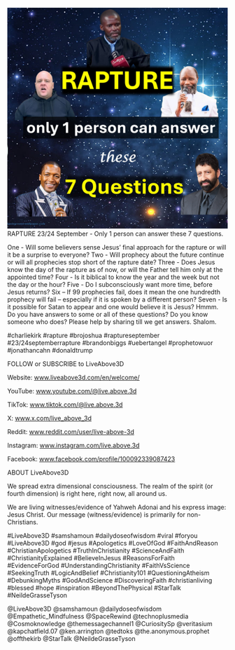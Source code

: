 ![Video cover image](../cover.jpg)
RAPTURE 23/24 September - Only 1 person can answer these 7 questions.  

One - Will some believers sense Jesus’ final approach for the rapture or will it be a surprise to everyone?
Two - Will prophecy about the future continue or will all prophecies stop short of the rapture date?
Three - Does Jesus know the day of the rapture as of now, or will the Father tell him only at the appointed time?
Four - Is it biblical to know the year and the week but not the day or the hour?
Five - Do I subconsciously want more time, before Jesus returns?
Six – If 99 prophecies fail, does it mean the one hundredth prophecy will fail – especially if it is spoken by a different person?
Seven - Is it possible for Satan to appear and one would believe it is Jesus?
Hmmm.
Do you have answers to some or all of these questions?
Do you know someone who does? 
Please help by sharing till we get answers.
Shalom.


#charliekirk #rapture #brojoshua #raptureseptember  #23/24septemberrapture #brandonbiggs #uebertangel #prophetowuor #jonathancahn #donaldtrump

FOLLOW or SUBSCRIBE to LiveAbove3D

Website: www.liveabove3d.com/en/welcome/

YouTube: www.youtube.com/@live.above.3d

TikTok: www.tiktok.com/@live.above.3d

X: www.x.com/live_above_3d

Reddit: www.reddit.com/user/live-above-3d

Instagram: www.instagram.com/live.above.3d

Facebook: www.facebook.com/profile/100092339087423


ABOUT LiveAbove3D

We spread extra dimensional consciousness. The realm of the spirit (or fourth dimension) is right here, right now, all around us.

We are living witnesses/evidence of Yahweh Adonai and his express image: Jesus Christ. Our message (witness/evidence) is primarily for non-Christians.

#LiveAbove3D #samshamoun #dailydoseofwisdom 
#viral #foryou #LiveAbove3D #god #jesus #Apologetics #LoveOfGod  #FaithAndReason #ChristianApologetics #TruthInChristianity #ScienceAndFaith #ChristianityExplained #BelieveInJesus #ReasonsForFaith #EvidenceForGod #UnderstandingChristianity #FaithVsScience #SeekingTruth #LogicAndBelief #Christianity101 #QuestioningAtheism #DebunkingMyths #GodAndScience #DiscoveringFaith #christianliving #blessed #hope #inspiration #BeyondThePhysical #StarTalk #NeildeGrasseTyson

@LiveAbove3D @samshamoun @dailydoseofwisdom 
@Empathetic_Mindfulness @SpaceRewind @technoplusmedia @Cosmoknowledge @themessagechannel1 @CuriositySp @veritasium @kapchatfield.07 @ken.arrington @tedtoks @the.anonymous.prophet @offthekirb @StarTalk @NeildeGrasseTyson








